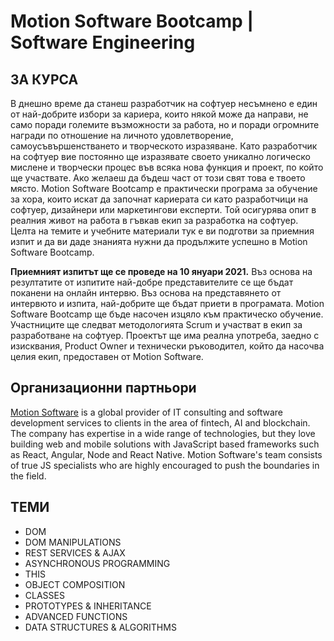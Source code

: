 

# Motion Software Bootcamp | Software Engineering

## ЗА КУРСА
В днешно време да станеш разработчик на софтуер несъмнено е един от най-добрите избори за кариера, които някой може да направи, не само поради големите възможности за работа, но и поради огромните награди по отношение на личното удовлетворение, самоусъвършенстването и творческото изразяване. Като разработчик на софтуер вие постоянно ще изразявате своето уникално логическо мислене и творчески процес във всяка нова функция и проект, по който ще участвате. Ако желаеш да бъдеш част от този свят това е твоето място. Motion Software Bootcamp е практически програма за обучение за хора, които искат да започнат кариерата си като разработчици на софтуер, дизайнери или маркетингови експерти. Той осигурява опит в реалния живот на работа в гъвкав екип за разработка на софтуер. Целта на темите и учебните материали тук е ви подготви за приемния изпит и да ви даде знанията нужни да продължите успешно в Motion Software Bootcamp.

**Приемният изпитът ще се проведе на 10 януари 2021.** Въз основа на резултатите от изпитите най-добре представителите се ще бъдат поканени на онлайн интервю. Въз основа на представянето от интервюто и изпита, най-добрите ще бъдат приети в програмата. Motion Software Bootcamp ще бъде насочен изцяло към практическо обучение. Участниците ще следват методологията Scrum и участват в екип за разработване на софтуер. Проектът ще има реална употреба, заедно с изисквания, Product Owner и технически ръководител, който да насочва целия екип, предоставен от Motion Software.

## Организационни партньори
[Motion Software](https://motion-software.com/) is a global provider of IT consulting and software development services to clients in the area of fintech, AI and blockchain. The company has expertise in a wide range of technologies, but they love building web and mobile solutions with JavaScript based frameworks such as React, Angular, Node and React Native. Motion Software's team consists of true JS specialists who are highly encouraged to push the boundaries in the field.

## ТЕМИ

- DOM
- DOM MANIPULATIONS
- REST SERVICES & AJAX
- ASYNCHRONOUS PROGRAMMING
- THIS
- OBJECT COMPOSITION
- CLASSES
- PROTOTYPES & INHERITANCE
- ADVANCED FUNCTIONS
- DATA STRUCTURES & ALGORITHMS
